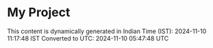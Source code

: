 # My Project

This content is dynamically generated in Indian Time (IST): 2024-11-10 11:17:48 IST
Converted to UTC: 2024-11-10 05:47:48 UTC
